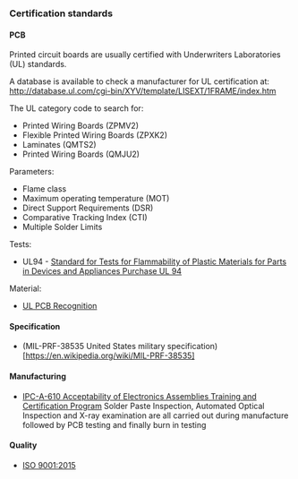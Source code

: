 ### Certification standards

#### PCB

Printed circuit boards are usually certified with Underwriters Laboratories (UL) standards.

A database is available to check a manufacturer for UL certification at: http://database.ul.com/cgi-bin/XYV/template/LISEXT/1FRAME/index.htm

The UL category code to search for:
- Printed Wiring Boards (ZPMV2)
- Flexible Printed Wiring Boards (ZPXK2)
- Laminates (QMTS2)
- Printed Wiring Boards (QMJU2)

Parameters:
- Flame class
- Maximum operating temperature (MOT)
- Direct Support Requirements (DSR)
- Comparative Tracking Index (CTI)
- Multiple Solder Limits

Tests:
- UL94 - [Standard for Tests for Flammability of Plastic Materials for Parts in Devices and Appliances
Purchase UL 94
](https://standardscatalog.ul.com/standards/en/standard_94_6)

Material:
- [UL PCB Recognition](https://www.ncabgroup.com/wp-content/uploads/2015/03/UL-Emma-Hudson-NCAB-Seminar-2015-03.pdf)


#### Specification
- (MIL-PRF-38535 United States military specification)[https://en.wikipedia.org/wiki/MIL-PRF-38535]
#### Manufacturing

- [IPC-A-610 Acceptability of Electronics Assemblies Training and Certification Program](http://www.ipc.org/ContentPage.aspx?pageid=IPC-A-610)
Solder Paste Inspection, Automated Optical Inspection and X-ray examination are all carried out during manufacture followed by PCB testing and finally burn in testing 

#### Quality
- [ISO 9001:2015](https://www.iso.org/iso-9001-quality-management.html)
